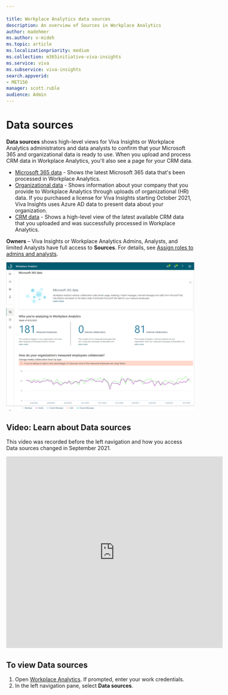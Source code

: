 ```yaml
---

title: Workplace Analytics data sources
description: An overview of Sources in Workplace Analytics 
author: madehmer
ms.author: v-mideh
ms.topic: article
ms.localizationpriority: medium 
ms.collection: m365initiative-viva-insights 
ms.service: viva 
ms.subservice: viva-insights 
search.appverid: 
- MET150 
manager: scott.ruble
audience: Admin
---
```


# Data sources

**Data sources** shows high-level views for Viva Insights or Workplace Analytics administrators and data analysts to confirm that your Microsoft 365 and organizational data is ready to use. When you upload and process CRM data in Workplace Analytics, you'll also see a page for your CRM data.

* [Microsoft 365 data](office-365-data.md) - Shows the latest Microsoft 365 data that's been processed in Workplace Analytics.
* [Organizational data](organizational-data.md) - Shows information about your company that you provide to Workplace Analytics through uploads of organizational (HR) data. If you purchased a license for Viva Insights starting October 2021, Viva Insights uses Azure AD data to present data about your organization.
* [CRM data](crm-data.md) - Shows a high-level view of the latest available CRM data that you uploaded and was successfully processed in Workplace Analytics.

**Owners** – Viva Insights or Workplace Analytics Admins, Analysts, and limited Analysts have full access to **Sources**. For details, see [Assign roles to admins and analysts](../setup/assign-roles-to-wpa-admins.md).

![Data sources.](../images/WpA/Use/m365data.png)

## Video: Learn about Data sources

This video was recorded before the left navigation and how you access Data sources changed in September 2021.
<!-- FOR THIS VIDEO LINK, VERIFY THE EMBED/SCREEN SETTINGS. 
WE USE THE FOLLOWING ONES IN OTHER PLACES: 

<iframe allowfullscreen="" mozallowfullscreen="" webkitallowfullscreen=""></iframe>
-->

<iframe src="https://player.vimeo.com/video/434890175" width="580" height="512" frameborder="0" allow="autoplay; fullscreen" allowfullscreen></iframe>

## To view Data sources

1. Open [Workplace Analytics](https://workplaceanalytics.office.com). If prompted, enter your work credentials.
2. In the left navigation pane, select **Data sources**.
